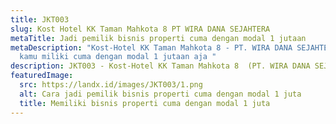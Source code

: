 ```yaml
---
title: JKT003
slug: Kost Hotel KK Taman Mahkota 8 PT WIRA DANA SEJAHTERA
metaTitle: Jadi pemilik bisnis properti cuma dengan modal 1 jutaan
metaDescription: "Kost-Hotel KK Taman Mahkota 8 - PT. WIRA DANA SEJAHTERA bisa
  kamu miliki cuma dengan modal 1 jutaan aja "
description: JKT003 - Kost-Hotel KK Taman Mahkota 8  (PT. WIRA DANA SEJAHTERA)
featuredImage:
  src: https://landx.id/images/JKT003/1.png
  alt: Cara jadi pemilik bisnis properti cuma dengan modal 1 juta
  title: Memiliki bisnis properti cuma dengan modal 1 juta
---
```

